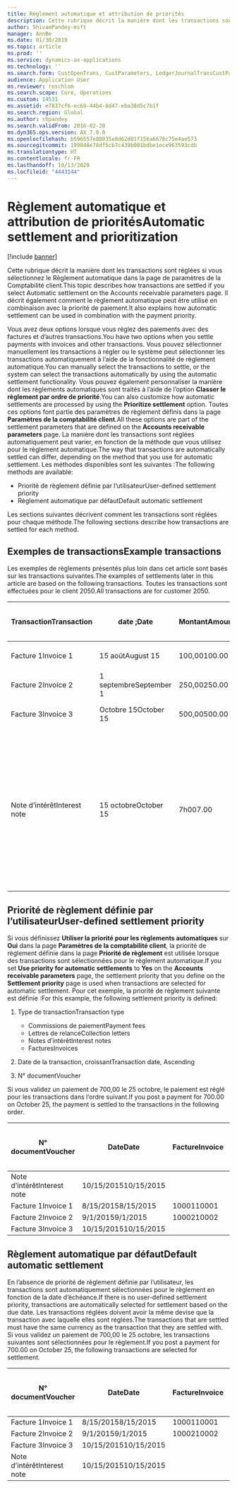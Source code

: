 ```yaml
---
title: Règlement automatique et attribution de priorités
description: Cette rubrique décrit la manière dont les transactions sont réglées si vous sélectionnez le Règlement automatique dans la page de paramètres de la Comptabilité client. Il décrit également comment le règlement automatique peut être utilisé en combinaison avec la priorité de paiement.
author: ShivamPandey-msft
manager: AnnBe
ms.date: 01/30/2019
ms.topic: article
ms.prod: ''
ms.service: dynamics-ax-applications
ms.technology: ''
ms.search.form: CustOpenTrans, CustParameters, LedgerJournalTransCustPaym
audience: Application User
ms.reviewer: roschlom
ms.search.scope: Core, Operations
ms.custom: 14531
ms.assetid: e7837cf6-ec69-44b4-8d47-eba38d5c7b1f
ms.search.region: Global
ms.author: shpandey
ms.search.validFrom: 2016-02-28
ms.dyn365.ops.version: AX 7.0.0
ms.openlocfilehash: b596557e80035e8d62d01f156a6678c75e4ae573
ms.sourcegitcommit: 199848e78df5cb7c439b001bdbe1ece963593cdb
ms.translationtype: HT
ms.contentlocale: fr-FR
ms.lasthandoff: 10/13/2020
ms.locfileid: "4443144"
---
```

# <a name="automatic-settlement-and-prioritization"></a><span data-ttu-id="b615d-104">Règlement automatique et attribution de priorités</span><span class="sxs-lookup"><span data-stu-id="b615d-104">Automatic settlement and prioritization</span></span>

[!include [banner](../includes/banner.md)]

<span data-ttu-id="b615d-105">Cette rubrique décrit la manière dont les transactions sont réglées si vous sélectionnez le Règlement automatique dans la page de paramètres de la Comptabilité client.</span><span class="sxs-lookup"><span data-stu-id="b615d-105">This topic describes how transactions are settled if you select Automatic settlement on the Accounts receivable parameters page.</span></span> <span data-ttu-id="b615d-106">Il décrit également comment le règlement automatique peut être utilisé en combinaison avec la priorité de paiement.</span><span class="sxs-lookup"><span data-stu-id="b615d-106">It also explains how automatic settlement can be used in combination with the payment priority.</span></span>

<span data-ttu-id="b615d-107">Vous avez deux options lorsque vous réglez des paiements avec des factures et d’autres transactions.</span><span class="sxs-lookup"><span data-stu-id="b615d-107">You have two options when you settle payments with invoices and other transactions.</span></span> <span data-ttu-id="b615d-108">Vous pouvez sélectionner manuellement les transactions à régler ou le système peut sélectionner les transactions automatiquement à l’aide de la fonctionnalité de règlement automatique.</span><span class="sxs-lookup"><span data-stu-id="b615d-108">You can manually select the transactions to settle, or the system can select the transactions automatically by using the automatic settlement functionality.</span></span> <span data-ttu-id="b615d-109">Vous pouvez également personnaliser la manière dont les règlements automatiques sont traités à l’aide de l’option **Classer le règlement par ordre de priorité**.</span><span class="sxs-lookup"><span data-stu-id="b615d-109">You can also customize how automatic settlements are processed by using the **Prioritize settlement** option.</span></span> <span data-ttu-id="b615d-110">Toutes ces options font partie des paramètres de règlement définis dans la page **Paramètres de la comptabilité client**.</span><span class="sxs-lookup"><span data-stu-id="b615d-110">All these options are part of the settlement parameters that are defined on the **Accounts receivable parameters** page.</span></span> <span data-ttu-id="b615d-111">La manière dont les transactions sont réglées automatiquement peut varier, en fonction de la méthode que vous utilisez pour le règlement automatique.</span><span class="sxs-lookup"><span data-stu-id="b615d-111">The way that transactions are automatically settled can differ, depending on the method that you use for automatic settlement.</span></span> <span data-ttu-id="b615d-112">Les méthodes disponibles sont les suivantes :</span><span class="sxs-lookup"><span data-stu-id="b615d-112">The following methods are available:</span></span>

-   <span data-ttu-id="b615d-113">Priorité de règlement définie par l’utilisateur</span><span class="sxs-lookup"><span data-stu-id="b615d-113">User-defined settlement priority</span></span>
-   <span data-ttu-id="b615d-114">Règlement automatique par défaut</span><span class="sxs-lookup"><span data-stu-id="b615d-114">Default automatic settlement</span></span>

<span data-ttu-id="b615d-115">Les sections suivantes décrivent comment les transactions sont réglées pour chaque méthode.</span><span class="sxs-lookup"><span data-stu-id="b615d-115">The following sections describe how transactions are settled for each method.</span></span>

## <a name="example-transactions"></a><span data-ttu-id="b615d-116">Exemples de transactions</span><span class="sxs-lookup"><span data-stu-id="b615d-116">Example transactions</span></span>
<span data-ttu-id="b615d-117">Les exemples de règlements présentés plus loin dans cet article sont basés sur les transactions suivantes.</span><span class="sxs-lookup"><span data-stu-id="b615d-117">The examples of settlements later in this article are based on the following transactions.</span></span> <span data-ttu-id="b615d-118">Toutes les transactions sont effectuées pour le client 2050.</span><span class="sxs-lookup"><span data-stu-id="b615d-118">All transactions are for customer 2050.</span></span>

| <span data-ttu-id="b615d-119">Transaction</span><span class="sxs-lookup"><span data-stu-id="b615d-119">Transaction</span></span>   | <span data-ttu-id="b615d-120">date ;</span><span class="sxs-lookup"><span data-stu-id="b615d-120">Date</span></span>        | <span data-ttu-id="b615d-121">Montant</span><span class="sxs-lookup"><span data-stu-id="b615d-121">Amount</span></span> | <span data-ttu-id="b615d-122">Conditions d’escompte de règlement</span><span class="sxs-lookup"><span data-stu-id="b615d-122">Cash discount terms</span></span> | <span data-ttu-id="b615d-123">Date d’escompte de règlement</span><span class="sxs-lookup"><span data-stu-id="b615d-123">Cash discount date</span></span> | <span data-ttu-id="b615d-124">Commentaires</span><span class="sxs-lookup"><span data-stu-id="b615d-124">Comments</span></span>                                                                                                                                                                                      |
|---------------|-------------|--------|---------------------|--------------------|-----------------------------------------------------------------------------------------------------------------------------------------------------------------------------------------------|
| <span data-ttu-id="b615d-125">Facture 1</span><span class="sxs-lookup"><span data-stu-id="b615d-125">Invoice 1</span></span>     | <span data-ttu-id="b615d-126">15 août</span><span class="sxs-lookup"><span data-stu-id="b615d-126">August 15</span></span>   | <span data-ttu-id="b615d-127">100,00</span><span class="sxs-lookup"><span data-stu-id="b615d-127">100.00</span></span> | <span data-ttu-id="b615d-128">2%14, Net 30</span><span class="sxs-lookup"><span data-stu-id="b615d-128">2%14, Net 30</span></span>        | <span data-ttu-id="b615d-129">29 août</span><span class="sxs-lookup"><span data-stu-id="b615d-129">August 29</span></span>          |                                                                                                                                                                                               |
| <span data-ttu-id="b615d-130">Facture 2</span><span class="sxs-lookup"><span data-stu-id="b615d-130">Invoice 2</span></span>     | <span data-ttu-id="b615d-131">1 septembre</span><span class="sxs-lookup"><span data-stu-id="b615d-131">September 1</span></span> | <span data-ttu-id="b615d-132">250,00</span><span class="sxs-lookup"><span data-stu-id="b615d-132">250.00</span></span> | <span data-ttu-id="b615d-133">2%14, Net 30</span><span class="sxs-lookup"><span data-stu-id="b615d-133">2%14, Net 30</span></span>        | <span data-ttu-id="b615d-134">15 septembre</span><span class="sxs-lookup"><span data-stu-id="b615d-134">September 15</span></span>       |                                                                                                                                                                                               |
| <span data-ttu-id="b615d-135">Facture 3</span><span class="sxs-lookup"><span data-stu-id="b615d-135">Invoice 3</span></span>     | <span data-ttu-id="b615d-136">Octobre 15</span><span class="sxs-lookup"><span data-stu-id="b615d-136">October 15</span></span>  | <span data-ttu-id="b615d-137">500,00</span><span class="sxs-lookup"><span data-stu-id="b615d-137">500.00</span></span> | <span data-ttu-id="b615d-138">2% 14/Net 30</span><span class="sxs-lookup"><span data-stu-id="b615d-138">2% 14/Net 30</span></span>        | <span data-ttu-id="b615d-139">29 octobre</span><span class="sxs-lookup"><span data-stu-id="b615d-139">October 29</span></span>         |                                                                                                                                                                                               |
| <span data-ttu-id="b615d-140">Note d’intérêt</span><span class="sxs-lookup"><span data-stu-id="b615d-140">Interest note</span></span> | <span data-ttu-id="b615d-141">15 octobre</span><span class="sxs-lookup"><span data-stu-id="b615d-141">October 15</span></span>  | <span data-ttu-id="b615d-142">7h00</span><span class="sxs-lookup"><span data-stu-id="b615d-142">7.00</span></span>   |                     |                    | <span data-ttu-id="b615d-143">Cette note d’intérêt concerne la facture 1 et la facture 2.</span><span class="sxs-lookup"><span data-stu-id="b615d-143">This interest note is for invoice 1 and invoice 2.</span></span> <span data-ttu-id="b615d-144">Le montant calculé représente 2 % d’intérêts sur les montants qui sont en souffrance depuis 30 jours ou plus.</span><span class="sxs-lookup"><span data-stu-id="b615d-144">The amount is calculated as 2-percent interest on amounts that are 30 or more days past due.</span></span> <span data-ttu-id="b615d-145">Par exemple, 0,02 × (100,00 + 250,00) = 7,00.</span><span class="sxs-lookup"><span data-stu-id="b615d-145">For example, 0.02 × (100.00 + 250.00) = 7.00.</span></span> |

## <a name="user-defined-settlement-priority"></a><span data-ttu-id="b615d-146">Priorité de règlement définie par l’utilisateur</span><span class="sxs-lookup"><span data-stu-id="b615d-146">User-defined settlement priority</span></span>
<span data-ttu-id="b615d-147">Si vous définissez **Utiliser la priorité pour les règlements automatiques** sur **Oui** dans la page **Paramètres de la comptabilité client**, la priorité de règlement définie dans la page **Priorité de règlement** est utilisée lorsque des transactions sont sélectionnées pour le règlement automatique.</span><span class="sxs-lookup"><span data-stu-id="b615d-147">If you set **Use priority for automatic settlements** to **Yes** on the **Accounts receivable parameters** page, the settlement priority that you define on the **Settlement priority** page is used when transactions are selected for automatic settlement.</span></span> <span data-ttu-id="b615d-148">Pour cet exemple, la priorité de règlement suivante est définie :</span><span class="sxs-lookup"><span data-stu-id="b615d-148">For this example, the following settlement priority is defined:</span></span>

1.  <span data-ttu-id="b615d-149">Type de transaction</span><span class="sxs-lookup"><span data-stu-id="b615d-149">Transaction type</span></span>
    -   <span data-ttu-id="b615d-150">Commissions de paiement</span><span class="sxs-lookup"><span data-stu-id="b615d-150">Payment fees</span></span>
    -   <span data-ttu-id="b615d-151">Lettres de relance</span><span class="sxs-lookup"><span data-stu-id="b615d-151">Collection letters</span></span>
    -   <span data-ttu-id="b615d-152">Notes d’intérêt</span><span class="sxs-lookup"><span data-stu-id="b615d-152">Interest notes</span></span>
    -   <span data-ttu-id="b615d-153">Factures</span><span class="sxs-lookup"><span data-stu-id="b615d-153">Invoices</span></span>

2.  <span data-ttu-id="b615d-154">Date de la transaction, croissant</span><span class="sxs-lookup"><span data-stu-id="b615d-154">Transaction date, Ascending</span></span>
3.  <span data-ttu-id="b615d-155">N° document</span><span class="sxs-lookup"><span data-stu-id="b615d-155">Voucher</span></span>

<span data-ttu-id="b615d-156">Si vous validez un paiement de 700,00 le 25 octobre, le paiement est réglé pour les transactions dans l’ordre suivant.</span><span class="sxs-lookup"><span data-stu-id="b615d-156">If you post a payment for 700.00 on October 25, the payment is settled to the transactions in the following order.</span></span>

| <span data-ttu-id="b615d-157">N° document</span><span class="sxs-lookup"><span data-stu-id="b615d-157">Voucher</span></span>       | <span data-ttu-id="b615d-158">Date</span><span class="sxs-lookup"><span data-stu-id="b615d-158">Date</span></span>       | <span data-ttu-id="b615d-159">Facture</span><span class="sxs-lookup"><span data-stu-id="b615d-159">Invoice</span></span> | <span data-ttu-id="b615d-160">Montant dans la devise de transaction</span><span class="sxs-lookup"><span data-stu-id="b615d-160">Amount in transaction currency</span></span> | <span data-ttu-id="b615d-161">Montant à régler</span><span class="sxs-lookup"><span data-stu-id="b615d-161">Amount to settle</span></span> | <span data-ttu-id="b615d-162">Solde</span><span class="sxs-lookup"><span data-stu-id="b615d-162">Balance</span></span> | <span data-ttu-id="b615d-163">Devise</span><span class="sxs-lookup"><span data-stu-id="b615d-163">Currency</span></span> |
|---------------|------------|---------|--------------------------------|------------------|---------|----------|
| <span data-ttu-id="b615d-164">Note d’intérêt</span><span class="sxs-lookup"><span data-stu-id="b615d-164">Interest note</span></span> | <span data-ttu-id="b615d-165">10/15/2015</span><span class="sxs-lookup"><span data-stu-id="b615d-165">10/15/2015</span></span> |         | <span data-ttu-id="b615d-166">7h00</span><span class="sxs-lookup"><span data-stu-id="b615d-166">7.00</span></span>                           | <span data-ttu-id="b615d-167">7h00</span><span class="sxs-lookup"><span data-stu-id="b615d-167">7.00</span></span>             | <span data-ttu-id="b615d-168">0,00</span><span class="sxs-lookup"><span data-stu-id="b615d-168">0.00</span></span>    | <span data-ttu-id="b615d-169">USD</span><span class="sxs-lookup"><span data-stu-id="b615d-169">USD</span></span>      |
| <span data-ttu-id="b615d-170">Facture 1</span><span class="sxs-lookup"><span data-stu-id="b615d-170">Invoice 1</span></span>     | <span data-ttu-id="b615d-171">8/15/2015</span><span class="sxs-lookup"><span data-stu-id="b615d-171">8/15/2015</span></span>  | <span data-ttu-id="b615d-172">10001</span><span class="sxs-lookup"><span data-stu-id="b615d-172">10001</span></span>   | <span data-ttu-id="b615d-173">100,00</span><span class="sxs-lookup"><span data-stu-id="b615d-173">100.00</span></span>                         | <span data-ttu-id="b615d-174">100,00</span><span class="sxs-lookup"><span data-stu-id="b615d-174">100.00</span></span>           | <span data-ttu-id="b615d-175">0,00</span><span class="sxs-lookup"><span data-stu-id="b615d-175">0.00</span></span>    | <span data-ttu-id="b615d-176">USD</span><span class="sxs-lookup"><span data-stu-id="b615d-176">USD</span></span>      |
| <span data-ttu-id="b615d-177">Facture 2</span><span class="sxs-lookup"><span data-stu-id="b615d-177">Invoice 2</span></span>     | <span data-ttu-id="b615d-178">9/1/2015</span><span class="sxs-lookup"><span data-stu-id="b615d-178">9/1/2015</span></span>   | <span data-ttu-id="b615d-179">10002</span><span class="sxs-lookup"><span data-stu-id="b615d-179">10002</span></span>   | <span data-ttu-id="b615d-180">250,00</span><span class="sxs-lookup"><span data-stu-id="b615d-180">250.00</span></span>                         | <span data-ttu-id="b615d-181">250,00</span><span class="sxs-lookup"><span data-stu-id="b615d-181">250.00</span></span>           | <span data-ttu-id="b615d-182">0,00</span><span class="sxs-lookup"><span data-stu-id="b615d-182">0.00</span></span>    | <span data-ttu-id="b615d-183">USD</span><span class="sxs-lookup"><span data-stu-id="b615d-183">USD</span></span>      |
| <span data-ttu-id="b615d-184">Facture 3</span><span class="sxs-lookup"><span data-stu-id="b615d-184">Invoice 3</span></span>     | <span data-ttu-id="b615d-185">10/15/2015</span><span class="sxs-lookup"><span data-stu-id="b615d-185">10/15/2015</span></span> |         | <span data-ttu-id="b615d-186">500,00</span><span class="sxs-lookup"><span data-stu-id="b615d-186">500.00</span></span>                         | <span data-ttu-id="b615d-187">343,00</span><span class="sxs-lookup"><span data-stu-id="b615d-187">343.00</span></span>           | <span data-ttu-id="b615d-188">157,00</span><span class="sxs-lookup"><span data-stu-id="b615d-188">157.00</span></span>  | <span data-ttu-id="b615d-189">USD</span><span class="sxs-lookup"><span data-stu-id="b615d-189">USD</span></span>      |

## <a name="default-automatic-settlement"></a><span data-ttu-id="b615d-190">Règlement automatique par défaut</span><span class="sxs-lookup"><span data-stu-id="b615d-190">Default automatic settlement</span></span>
<span data-ttu-id="b615d-191">En l’absence de priorité de règlement définie par l’utilisateur, les transactions sont automatiquement sélectionnées pour le règlement en fonction de la date d’échéance.</span><span class="sxs-lookup"><span data-stu-id="b615d-191">If there is no user-defined settlement priority, transactions are automatically selected for settlement based on the due date.</span></span> <span data-ttu-id="b615d-192">Les transactions réglées doivent avoir la même devise que la transaction avec laquelle elles sont réglées.</span><span class="sxs-lookup"><span data-stu-id="b615d-192">The transactions that are settled must have the same currency as the transaction that they are settled with.</span></span> <span data-ttu-id="b615d-193">Si vous validez un paiement de 700,00 le 25 octobre, les transactions suivantes sont sélectionnées pour le règlement.</span><span class="sxs-lookup"><span data-stu-id="b615d-193">If you post a payment for 700.00 on October 25, the following transactions are selected for settlement.</span></span>

| <span data-ttu-id="b615d-194">N° document</span><span class="sxs-lookup"><span data-stu-id="b615d-194">Voucher</span></span>       | <span data-ttu-id="b615d-195">Date</span><span class="sxs-lookup"><span data-stu-id="b615d-195">Date</span></span>       | <span data-ttu-id="b615d-196">Facture</span><span class="sxs-lookup"><span data-stu-id="b615d-196">Invoice</span></span> | <span data-ttu-id="b615d-197">Montant dans la devise de transaction</span><span class="sxs-lookup"><span data-stu-id="b615d-197">Amount in transaction currency</span></span> | <span data-ttu-id="b615d-198">Montant à régler</span><span class="sxs-lookup"><span data-stu-id="b615d-198">Amount to settle</span></span> | <span data-ttu-id="b615d-199">Solde</span><span class="sxs-lookup"><span data-stu-id="b615d-199">Balance</span></span> | <span data-ttu-id="b615d-200">Devise</span><span class="sxs-lookup"><span data-stu-id="b615d-200">Currency</span></span> |
|---------------|------------|---------|--------------------------------|------------------|---------|----------|
| <span data-ttu-id="b615d-201">Facture 1</span><span class="sxs-lookup"><span data-stu-id="b615d-201">Invoice 1</span></span>     | <span data-ttu-id="b615d-202">8/15/2015</span><span class="sxs-lookup"><span data-stu-id="b615d-202">8/15/2015</span></span>  | <span data-ttu-id="b615d-203">10001</span><span class="sxs-lookup"><span data-stu-id="b615d-203">10001</span></span>   | <span data-ttu-id="b615d-204">100,00</span><span class="sxs-lookup"><span data-stu-id="b615d-204">100.00</span></span>                         | <span data-ttu-id="b615d-205">100,00</span><span class="sxs-lookup"><span data-stu-id="b615d-205">100.00</span></span>           | <span data-ttu-id="b615d-206">0,00</span><span class="sxs-lookup"><span data-stu-id="b615d-206">0.00</span></span>    | <span data-ttu-id="b615d-207">USD</span><span class="sxs-lookup"><span data-stu-id="b615d-207">USD</span></span>      |
| <span data-ttu-id="b615d-208">Facture 2</span><span class="sxs-lookup"><span data-stu-id="b615d-208">Invoice 2</span></span>     | <span data-ttu-id="b615d-209">9/1/2015</span><span class="sxs-lookup"><span data-stu-id="b615d-209">9/1/2015</span></span>   | <span data-ttu-id="b615d-210">10002</span><span class="sxs-lookup"><span data-stu-id="b615d-210">10002</span></span>   | <span data-ttu-id="b615d-211">250,00</span><span class="sxs-lookup"><span data-stu-id="b615d-211">250.00</span></span>                         | <span data-ttu-id="b615d-212">250,00</span><span class="sxs-lookup"><span data-stu-id="b615d-212">250.00</span></span>           | <span data-ttu-id="b615d-213">0,00</span><span class="sxs-lookup"><span data-stu-id="b615d-213">0.00</span></span>    | <span data-ttu-id="b615d-214">USD</span><span class="sxs-lookup"><span data-stu-id="b615d-214">USD</span></span>      |
| <span data-ttu-id="b615d-215">Facture 3</span><span class="sxs-lookup"><span data-stu-id="b615d-215">Invoice 3</span></span>     | <span data-ttu-id="b615d-216">10/15/2015</span><span class="sxs-lookup"><span data-stu-id="b615d-216">10/15/2015</span></span> |         | <span data-ttu-id="b615d-217">500.00</span><span class="sxs-lookup"><span data-stu-id="b615d-217">500.00</span></span>                         | <span data-ttu-id="b615d-218">350.00</span><span class="sxs-lookup"><span data-stu-id="b615d-218">350.00</span></span>           | <span data-ttu-id="b615d-219">150.00</span><span class="sxs-lookup"><span data-stu-id="b615d-219">150.00</span></span>  | <span data-ttu-id="b615d-220">USD</span><span class="sxs-lookup"><span data-stu-id="b615d-220">USD</span></span>      |
| <span data-ttu-id="b615d-221">Note d’intérêt</span><span class="sxs-lookup"><span data-stu-id="b615d-221">Interest note</span></span> | <span data-ttu-id="b615d-222">10/15/2015</span><span class="sxs-lookup"><span data-stu-id="b615d-222">10/15/2015</span></span> |         | <span data-ttu-id="b615d-223">7.00</span><span class="sxs-lookup"><span data-stu-id="b615d-223">7.00</span></span>                           | <span data-ttu-id="b615d-224">0,00</span><span class="sxs-lookup"><span data-stu-id="b615d-224">0.00</span></span>             | <span data-ttu-id="b615d-225">7.00</span><span class="sxs-lookup"><span data-stu-id="b615d-225">7.00</span></span>    | <span data-ttu-id="b615d-226">USD</span><span class="sxs-lookup"><span data-stu-id="b615d-226">USD</span></span>      |





